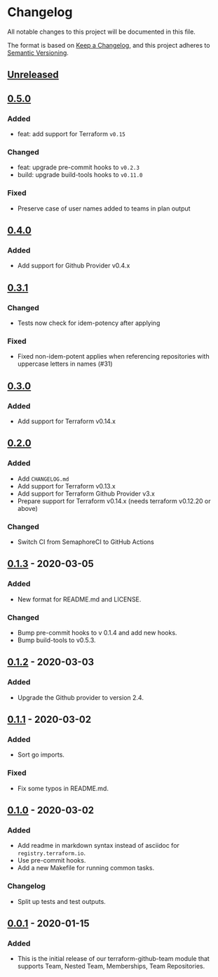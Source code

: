 # Changelog

All notable changes to this project will be documented in this file.

The format is based on [Keep a Changelog](https://keepachangelog.com/en/1.0.0/),
and this project adheres to [Semantic Versioning](https://semver.org/spec/v2.0.0.html).

## [Unreleased]

## [0.5.0]

### Added

- feat: add support for Terraform `v0.15`

### Changed

- feat: upgrade pre-commit hooks to `v0.2.3`
- build: upgrade build-tools hooks to `v0.11.0`

### Fixed

- Preserve case of user names added to teams in plan output

## [0.4.0]

### Added

- Add support for Github Provider v0.4.x

## [0.3.1]

### Changed

- Tests now check for idem-potency after applying

### Fixed

- Fixed non-idem-potent applies when referencing repositories with uppercase letters in names (#31)

## [0.3.0]

### Added

- Add support for Terraform v0.14.x

## [0.2.0]

### Added

- Add `CHANGELOG.md`
- Add support for Terraform v0.13.x
- Add support for Terraform Github Provider v3.x
- Prepare support for Terraform v0.14.x (needs terraform v0.12.20 or above)

### Changed

- Switch CI from SemaphoreCI to GitHub Actions

## [0.1.3] - 2020-03-05

### Added

- New format for README.md and LICENSE.

### Changed

- Bump pre-commit hooks to v 0.1.4 and add new hooks.
- Bump build-tools to v0.5.3.

## [0.1.2] - 2020-03-03

### Added

- Upgrade the Github provider to version 2.4.

## [0.1.1] - 2020-03-02

### Added

- Sort go imports.

### Fixed

- Fix some typos in README.md.

## [0.1.0] - 2020-03-02

### Added

- Add readme in markdown syntax instead of asciidoc for `registry.terraform.io`.
- Use pre-commit hooks.
- Add a new Makefile for running common tasks.

### Changelog

- Split up tests and test outputs.

## [0.0.1] - 2020-01-15

### Added

- This is the initial release of our terraform-github-team module that supports
  Team, Nested Team, Memberships, Team Repositories.

<!-- markdown-link-check-disable -->

[unreleased]: https://github.com/mineiros-io/terraform-github-team/compare/v0.5.0...HEAD
[0.5.0]: https://github.com/mineiros-io/terraform-github-team/compare/v0.4.0...v0.5.0

<!-- markdown-link-check-enable -->

[0.4.0]: https://github.com/mineiros-io/terraform-github-team/compare/v0.3.1...v0.4.0
[0.3.1]: https://github.com/mineiros-io/terraform-github-team/compare/v0.3.0...v0.3.1
[0.3.0]: https://github.com/mineiros-io/terraform-github-team/compare/v0.2.0...v0.3.0
[0.2.0]: https://github.com/mineiros-io/terraform-github-team/compare/v0.1.3...v0.2.0
[0.1.3]: https://github.com/mineiros-io/terraform-github-team/compare/v0.1.2...v0.1.3
[0.1.2]: https://github.com/mineiros-io/terraform-github-team/compare/v0.1.1...v0.1.2
[0.1.1]: https://github.com/mineiros-io/terraform-github-team/compare/v0.1.0...v0.1.1
[0.1.0]: https://github.com/mineiros-io/terraform-github-team/compare/v0.0.1...v0.1.0
[0.0.1]: https://github.com/mineiros-io/terraform-github-team/releases/tag/v0.0.1
